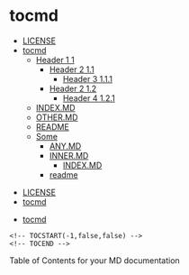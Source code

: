 # tocmd

<!-- TOCSTART(content) -->
* [LICENSE](LICENSE)
* [tocmd](README.MD)
  * [Header 1 1](doc/myfiles/COMPLEX_HEADERS.md)
    * [Header 2 1.1](doc/myfiles/COMPLEX_HEADERS.md#user-content-header-2-11)
      * [Header 3 1.1.1](doc/myfiles/COMPLEX_HEADERS.md#user-content-header-3-111)
    * [Header 2 1.2](doc/myfiles/COMPLEX_HEADERS.md#user-content-header-2-12)
      * [Header 4 1.2.1](doc/myfiles/COMPLEX_HEADERS.md#user-content-header-4-121)
  * [INDEX.MD](doc/myfiles/INDEX.MD)
  * [OTHER.MD](doc/myfiles/OTHER.MD)
  * [README](doc/myfiles/README)
  * [Some](doc/myfiles/SOME.MD)
    * [ANY.MD](doc/myfiles/other/ANY.MD)
    * [INNER.MD](doc/myfiles/other/INNER.MD)
      * [INDEX.MD](doc/myfiles/other/inner/INDEX.MD)
    * [readme](doc/myfiles/other/readme)

<!-- TOCEND -->

<!-- TOCSTART(depth:1,content) -->
* [LICENSE](LICENSE)
* [tocmd](README.MD)

<!-- TOCEND -->

<!-- TOCSTART(content,no-files) -->
* [tocmd](/Users/lukaszsielski/projects/tocmd/test/mockups/README.MD#user-content-tocmd)

<!-- TOCEND -->

    <!-- TOCSTART(-1,false,false) -->
    <!-- TOCEND -->
Table of Contents for your MD documentation
